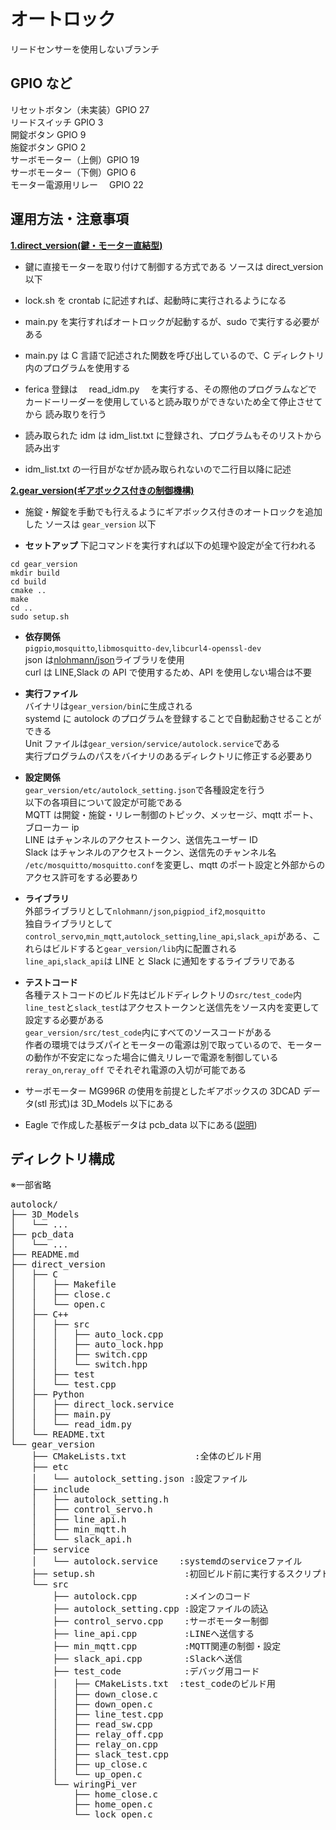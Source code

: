 # オートロック

リードセンサーを使用しないブランチ

## GPIO など

リセットボタン（未実装）GPIO 27  
リードスイッチ GPIO 3  
開錠ボタン GPIO 9  
施錠ボタン GPIO 2  
サーボモーター（上側）GPIO 19  
サーボモーター（下側）GPIO 6  
モーター電源用リレー　 GPIO 22

## 運用方法・注意事項

<ins>**1.direct_version(鍵・モーター直結型)**</ins>

- 鍵に直接モーターを取り付けて制御する方式である
  ソースは direct_version 以下

- lock.sh を crontab に記述すれば、起動時に実行されるようになる

- main.py を実行すればオートロックが起動するが、sudo で実行する必要がある

- main.py は C 言語で記述された関数を呼び出しているので、C ディレクトリ内のプログラムを使用する

- ferica 登録は　 read_idm.py 　を実行する、その際他のプログラムなどで
  カードーリーダーを使用していると読み取りができないため全て停止させてから
  読み取りを行う

- 読み取られた idm は idm_list.txt に登録され、プログラムもそのリストから読み出す

- idm_list.txt の一行目がなぜか読み取られないので二行目以降に記述

<ins>**2.gear_version(ギアボックス付きの制御機構)**</ins>

- 施錠・解錠を手動でも行えるようにギアボックス付きのオートロックを追加した
  ソースは `gear_version` 以下

- **セットアップ**
  下記コマンドを実行すれば以下の処理や設定が全て行われる

```
cd gear_version
mkdir build
cd build
cmake ..
make
cd ..
sudo setup.sh
```

- **依存関係**  
  `pigpio`,`mosquitto`,`libmosquitto-dev`,`libcurl4-openssl-dev`  
  json は[nlohmann/json](https://github.com/nlohmann/json)ライブラリを使用  
  curl は LINE,Slack の API で使用するため、API を使用しない場合は不要

- **実行ファイル**  
  バイナリは`gear_version/bin`に生成される  
  systemd に autolock のプログラムを登録することで自動起動させることができる  
  Unit ファイルは`gear_version/service/autolock.service`である  
  実行プログラムのパスをバイナリのあるディレクトリに修正する必要あり

- **設定関係**  
  `gear_version/etc/autolock_setting.json`で各種設定を行う  
  以下の各項目について設定が可能である  
  MQTT は開錠・施錠・リレー制御のトピック、メッセージ、mqtt ポート、ブローカー ip  
  LINE はチャンネルのアクセストークン、送信先ユーザー ID  
  Slack はチャンネルのアクセストークン、送信先のチャンネル名  
  `/etc/mosquitto/mosquitto.conf`を変更し、mqtt のポート設定と外部からのアクセス許可をする必要あり

- **ライブラリ**  
  外部ライブラリとして`nlohmann/json`,`pigpiod_if2`,`mosquitto`  
  独自ライブラリとして`control_servo`,`min_mqtt`,`autolock_setting`,`line_api`,`slack_api`がある、これらはビルドすると`gear_version/lib`内に配置される  
  `line_api`,`slack_api`は LINE と Slack に通知をするライブラリである

- **テストコード**  
  各種テストコードのビルド先はビルドディレクトリの`src/test_code`内  
  `line_test`と`slack_test`はアクセストークンと送信先をソース内を変更して設定する必要がある  
  `gear_version/src/test_code`内にすべてのソースコードがある  
  作者の環境ではラズパイとモーターの電源は別で取っているので、モーターの動作が不安定になった場合に備えリレーで電源を制御している  
  `reray_on`,`reray_off` でそれぞれ電源の入切が可能である

- サーボモーター MG996R の使用を前提としたギアボックスの 3DCAD データ(stl 形式)は 3D_Models 以下にある

- Eagle で作成した基板データは pcb_data 以下にある([説明](https://github.com/takuteh/autolock/blob/main/pcb_data/READMD.md))

## ディレクトリ構成
※一部省略
<pre>
autolock/
├── 3D_Models
│   └── ...
├── pcb_data
│   └── ...
├── README.md
├── direct_version
│   ├── C
│   │   ├── Makefile
│   │   ├── close.c
│   │   └── open.c
│   ├── C++
│   │   ├── src
│   │   │   ├── auto_lock.cpp
│   │   │   ├── auto_lock.hpp
│   │   │   ├── switch.cpp
│   │   │   └── switch.hpp
│   │   ├── test
│   │   └── test.cpp
│   ├── Python
│   │   ├── direct_lock.service
│   │   ├── main.py
│   │   └── read_idm.py
│   └── README.txt
└── gear_version
    ├── CMakeLists.txt             :全体のビルド用
    ├── etc
    │   └── autolock_setting.json :設定ファイル
    ├── include                 
    │   ├── autolock_setting.h
    │   ├── control_servo.h
    │   ├── line_api.h
    │   ├── min_mqtt.h
    │   └── slack_api.h
    ├── service
    │   └── autolock.service    :systemdのserviceファイル
    ├── setup.sh                 :初回ビルド前に実行するスクリプト
    └── src
        ├── autolock.cpp         :メインのコード
        ├── autolock_setting.cpp :設定ファイルの読込
        ├── control_servo.cpp    :サーボモーター制御
        ├── line_api.cpp         :LINEへ送信する
        ├── min_mqtt.cpp         :MQTT関連の制御・設定
        ├── slack_api.cpp        :Slackへ送信
        ├── test_code            :デバッグ用コード
        │   ├── CMakeLists.txt  :test_codeのビルド用
        │   ├── down_close.c
        │   ├── down_open.c
        │   ├── line_test.cpp
        │   ├── read_sw.cpp
        │   ├── relay_off.cpp
        │   ├── relay_on.cpp
        │   ├── slack_test.cpp
        │   ├── up_close.c
        │   └── up_open.c
        └── wiringPi_ver
            ├── home_close.c
            ├── home_open.c
            └── lock_open.c
</pre>
